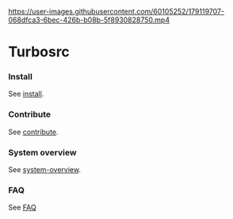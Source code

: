 https://user-images.githubusercontent.com/60105252/179119707-068dfca3-6bec-426b-b08b-5f8930828750.mp4

# Turbosrc

### Install

See [install](docs/install.md).

### Contribute

See [contribute](docs/contribute.md).

### System overview

See [system-overview](docs/system-overview.md).

### FAQ

See [FAQ](docs/faq.md)
